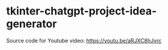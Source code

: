 # tkinter-chatgpt-project-idea-generator
Source code for Youtube video: https://youtu.be/aRJXC8hJvrc
